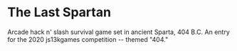 # The Last Spartan
Arcade hack n' slash survival game set in ancient Sparta, 404 B.C. An entry for the 2020 js13kgames competition -- themed "404."

